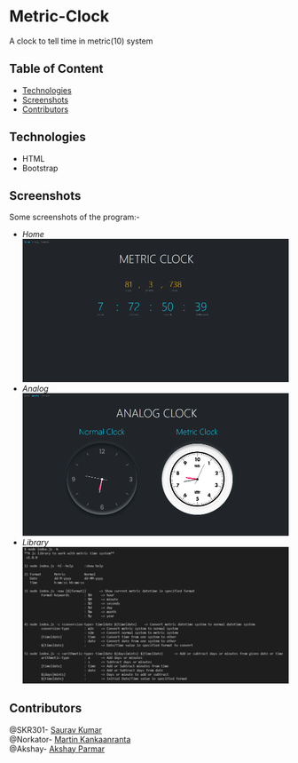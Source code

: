 # Metric-Clock
A clock to tell time in metric(10) system

  ## Table of Content
  - [Technologies](#technologies)
  - [Screenshots](#screenshots)
  - [Contributors](#contributors)
  
  ## Technologies
  - HTML
  - Bootstrap
  
  ## Screenshots
  Some screenshots of the program:-
  - *Home*<br />
  ![Home](./ScreenShot/MetricClock.png)
  - *Analog*<br />
  ![Analog](./ScreenShot/AnalogClock.png)
  - *Library*<br />
  ![Help](./ScreenShot/lib-help.png)
  
  ## Contributors
  @SKR301- [Saurav Kumar](https://github.com/SKR301) <br/>
  @Norkator- [Martin Kankaanranta](https://github.com/norkator) <br/>
  @Akshay- [Akshay Parmar](https://github.com/Akshayaap) <br/>
